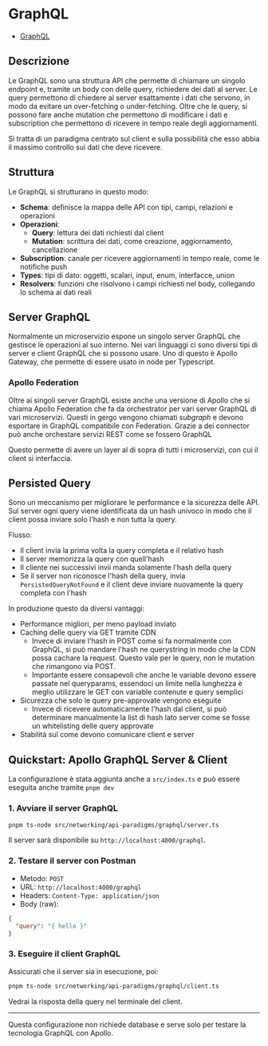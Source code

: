 # GraphQL

- [GraphQL](#graphql)

## Descrizione

Le GraphQL sono una struttura API che permette di chiamare un singolo endpoint e, tramite un body con delle query, richiedere dei dati al server. Le query permettono di chiedere al server esattamente i dati che servono, in modo da evitare un over-fetching o under-fetching.
Oltre che le query, si possono fare anche mutation che permettono di modificare i dati e subscription che permettono di ricevere in tempo reale degli aggiornamenti.

Si tratta di un paradigma centrato sul client e sulla possibilità che esso abbia il massimo controllo sui dati che deve ricevere.

## Struttura

Le GraphQL si strutturano in questo modo:

- **Schema**: definisce la mappa delle API con tipi, campi, relazioni e operazioni
- **Operazioni**:
  - **Query**: lettura dei dati richiesti dal client
  - **Mutation**: scrittura dei dati, come creazione, aggiornamento, cancellazione
- **Subscription**: canale per ricevere aggiornamenti in tempo reale, come le notifiche push
- **Types**: tipi di dato: oggetti, scalari, input, enum, interfacce, union
- **Resolvers**: funzioni che risolvono i campi richiesti nel body, collegando lo schema ai dati reali

## Server GraphQL

Normalmente un microservizio espone un singolo server GraphQL che gestisce le operazioni al suo interno. Nei vari linguaggi ci sono diversi tipi di server e client GraphQL che si possono usare. Uno di questo è Apollo Gateway, che permette di essere usato in node per Typescript.

### Apollo Federation

Oltre ai singoli server GraphQL esiste anche una versione di Apollo che si chiama Apollo Federation che fa da orchestrator per vari server GraphQL di vari microservizi. Questi in gergo vengono chiamati _subgraph_ e devono esportare in GraphQL compatibile con Federation.
Grazie a dei connector può anche orchestare servizi REST come se fossero GraphQL

Questo permette di avere un layer al di sopra di tutti i microservizi, con cui il client si interfaccia.

## Persisted Query

Sono un meccanismo per migliorare le performance e la sicurezza delle API. Sul server ogni query viene identificata da un hash univoco in modo che il client possa inviare solo l'hash e non tutta la query.

Flusso:

- Il client invia la prima volta la query completa e il relativo hash
- Il server memorizza la query con quell'hash
- Il cliente nei successivi invii manda solamente l'hash della query
- Se il server non riconosce l'hash della query, invia `PersistedQueryNotFound` e il client deve inviare nuovamente la query completa con l'hash

In produzione questo da diversi vantaggi:

- Performance migliori, per meno payload inviato
- Caching delle query via GET tramite CDN
  - Invece di inviare l'hash in POST come si fa normalmente con GraphQL, si può mandare l'hash ne querystring in modo che la CDN possa cachare la request. Questo vale per le query, non le mutation che rimangono via POST.
  - Importante essere consapevoli che anche le variable devono essere passate nel queryparams, essendoci un limite nella lunghezza è meglio utilizzare le GET con variable contenute e query semplici
- Sicurezza che solo le query pre-approvate vengono eseguite
  - Invece di ricevere automaticamente l'hash dal client, si può determinare manualmente la list di hash lato server come se fosse un whitelisting delle query approvate
- Stabilità sul come devono comunicare client e server

## Quickstart: Apollo GraphQL Server & Client

La configurazione è stata aggiunta anche a `src/index.ts` e può essere eseguita anche tramite `pnpm dev`

### 1. Avviare il server GraphQL

```bash
pnpm ts-node src/networking/api-paradigms/graphql/server.ts
```

Il server sarà disponibile su `http://localhost:4000/graphql`.

### 2. Testare il server con Postman

- Metodo: `POST`
- URL: `http://localhost:4000/graphql`
- Headers: `Content-Type: application/json`
- Body (raw):

```json
{
  "query": "{ hello }"
}
```

### 3. Eseguire il client GraphQL

Assicurati che il server sia in esecuzione, poi:

```bash
pnpm ts-node src/networking/api-paradigms/graphql/client.ts
```

Vedrai la risposta della query nel terminale del client.

---

Questa configurazione non richiede database e serve solo per testare la tecnologia GraphQL con Apollo.
